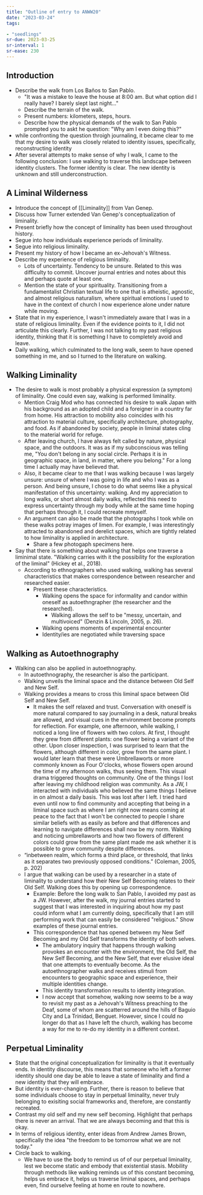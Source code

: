 ```yaml
---
title: "Outline of entry to ANWW20"
date: "2023-03-24"
tags:

- "seedlings"
sr-due: 2023-03-25
sr-interval: 1
sr-ease: 230
---
```


## Introduction

- Describe the walk from Los Baños to San Pablo.
	- "It was a mistake to leave the house at 8:00 am. But what option did I really have? I barely slept last night..."
	- Describe the terrain of the walk.
	- Present numbers: kilometers, steps, hours.
	- Describe how the physical demands of the walk to San Pablo prompted you to askt he question: "Why am I even doing this?"
- while confronting the question throigh journaling, it became clear to me that my desire to walk was closely related to identity issues, specifically, reconstructing identity
- After several attempts to make sense of why I walk, I came to the following conclusion: I use walking to traverse this landscape between identity clusters. The former identity is clear. The new identity is unknown and still underconstruction.

## A Liminal Wilderness

- Introduce the concept of [[Liminality]] from Van Genep.
- Discuss how Turner extended Van Genep's conceptualization of liminality.
- Present briefly how the concept of liminality has been used throughout history.
- Segue into how individuals experience periods of liminality.
- Segue into religious liminality.
- Present my history of how I became an ex-Jehovah's Witness.
- Describe my experience of religious liminality.
	- Lots of uncertainty. Tendency to be unsure. Related to this was difficulty to commit. Uncover journal entries and notes about this and perhaps quote at least one.
	- Mention the state of your spirituality. Transitioning from a fundamentalist Christian textual life to one that is atheistic, agnostic, and almost religious naturalism, where spiritual emotions I used to have in the context of church I now experience alone under nature while moving.
- State that in my experience, I wasn't immediately aware that I was in a state of religious liminality. Even if the evidence points to it, I did not articulate this clearly. Further, I was not talking to my past religious identity, thinking that it is something I have to completely avoid and leave.
- Daily walking, which culminated to the long walk, seem to have opened something in me, and so I turned to the literature on walking.

## Walking Liminality

- The desire to walk is most probably a physical expression (a symptom) of liminality. One could even say, walking is performed liminality.
	- Mention Craig Mod who has connected his desire to walk Japan with his background as an adopted child and a foreigner in a country far from home. His attraction to mobility also coincides with his attraction to material culture, specifically architecture, photography, and food. As if abandoned by society, people in liminal states cling to the material world for refuge.
	- After leaving church, I have always felt called by nature, physical space, and the outdoors. It was as if my subconscious was telling me, "You don't belong in any social circle. Perhaps it is in geographic space, in land, in matter, where you belong." For a long time I actually may have believed that.
	- Also, it became clear to me that I was walking because I was largely unsure: unsure of where I was going in life and who I was as a person. And being unsure, I chose to do what seems like a physical manifestation of this uncertainty: walking. And my appreciation to long walks, or short almost daily walks, reflected this need to express uncertainty through my body while at the same time hoping that perhaps through it, I could recreate mmyself.
	- An argument can also be made that the photographs I took while on these walks potray images of limen. For example, I was interestingly attracted to abandoned and derelict spaces, which are tightly related to how liminality is applied in architecture.
		- Share a few photogaph specimens here.
- Say that there is something about walking that helps one traverse a liminimal state. "Walking carries with it the possibility for the exploration of the liminal" (Hickey et al., 2018).
	- According to ethnographers who used walking, walking has several characteristics that makes correspondence between researcher and researched easier.
		- Present these characteristics.
			- Walking opens the space for informality and candor within oneself as autoethngrapher (the researcher and the researched).
				- Walking allows the self to be "messy, uncertain, and multivoiced" (Denzin & Lincoln, 2005, p. 26).
			- Walking opens moments of experimental encounter
			- Identity/ies are negotiated while traversing space

## Walking as Autoethnography

- Walking can also be applied in autoethnography.
	- In autoethnography, the researcher is also the participant.
	- Walking unveils the liminal space and the distance between Old Self and New Self.
	- Walking provides a means to cross this liminal space between Old Self and New Self.
		- It makes the self relaxed and trust. Conversation with oneself is more natural compared to say journaling in a desk, natural breaks are allowed, and visual cues in the environment become prompts for reflection. For example, one afternoon, while walking, I noticed a long line of flowers with two colors. At first, I thought they grew from different plants: one flower being a variant of the other. Upon closer inspection, I was surprised to learn that the flowers, although different in color, grow from the same plant. I would later learn that these were Umbrellaworts or more commonly known as Four O'clocks, whose flowers open around the time of my afternoon walks, thus seeing them. This visual drama triggered thoughts on community. One of the things I lost after leaving my childhood religion was community. As a JW, I interacted with individuals who believed the same things I believe in on almost a daily basis. This was lost after I left. I tried hard even until now to find community and accepting that being in a liminal space such as where I am right now means coming at peace to the fact that I won't be connected to people I share similar beliefs with as easily as before and that differences and learning to navigate differences shall now be my norm. Walking and noticing umbrellaworts and how two flowers of different colors could grow from the same plant made me ask whether it is possible to grow community despite differences.
	- “inbetween realm, which forms a third place, or threshold, that links as it separates two previously opposed conditions.” (Coleman, 2005, p. 202)
	- I argue that walking can be used by a researcher in a state of liminality to understand how their New Self Becoming relates to their Old Self. Walking does this by opening up correspondence.
		- Example: Before the long walk to San Pablo, I avoided my past as a JW. However, after the walk, my journal entries started to suggest that I was interested in inquiring about how my past could inform what I am currently doing, specifically that I am still performing work that can easily be considered "religious." Show examples of these journal entries.
		- This correspondence that has opened between my New Self Becoming and my Old Self transforms the identity of both selves.
			- The ambulatory inquiry that happens through walking provokes an encounter with the environment, the Old Self, the New Self Becoming, and the New Self, that ever elusive ideal that one attempts to eventually become. As the autoethnographer walks and receives stimuli from encounters to geographic space and experience, their multiple identities change.
			- This identity transformation results to identity integration.
			- I now accept that somehow, walking now seems to be a way to revisit my past as a Jehovah's Witness preaching to the Deaf, some of whom are scatterred around the hills of Baguio City and La Trinidad, Benguet. However, since I could no longer do that as I have left the church, walking has become a way for me to re-do my identity in a different context.


## Perpetual Liminality

- State that the original conceptualization for liminality is that it eventually ends. In identity discourse, this means that someone who left a former identity should one day be able to leave a state of liminality and find a new identity that they will embrace.
- But identity is ever-changing. Further, there is reason to believe that some individuals choose to stay in perpetual liminality, never truly belonging to exisiting social frameworks and, therefore, are constantly recreated.
- Contrast my old self and my new self becoming. Highlight that perhaps there is never an arrival. That we are always becoming and that this is okay.
- In terms of religious identity, enter ideas from Andrew James Brown, specifically the idea "the freedom to be tomorrow what we are not today."
- Circle back to walking.
	- We have to use the body to remind us of of our perpetual liminality, lest we become static and embody that existential stasis. Mobility through methods like walking reminds us of this constant becoming, helps us embrace it, helps us traverse liminal spaces, and perhaps even, find ourselve feeling at home en route to nowhere.
